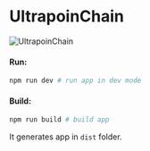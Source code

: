 # UltrapoinChain

![UltrapoinChain](http://imgur.com/Urs1Jgi.png "UltrapoinChain")


#### Run:

```bash
npm run dev # run app in dev mode
```

#### Build:

```bash
npm run build # build app
```

It generates app in `dist` folder.

